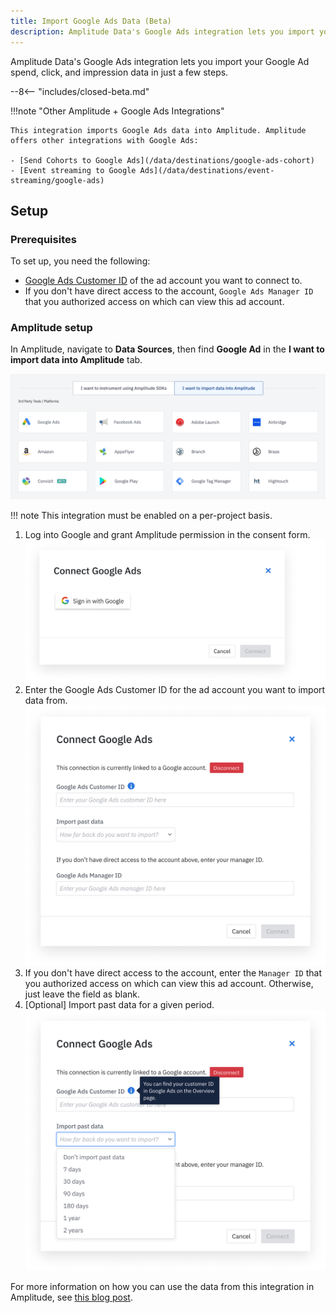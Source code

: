 ```yaml
---
title: Import Google Ads Data (Beta)
description: Amplitude Data's Google Ads integration lets you import your Google Ad spend, click, and impression data in just a few steps.
---
```


Amplitude Data's Google Ads integration lets you import your Google Ad spend, click, and impression data in just a few steps.

--8<-- "includes/closed-beta.md"

!!!note "Other Amplitude + Google Ads Integrations"

    This integration imports Google Ads data into Amplitude. Amplitude offers other integrations with Google Ads: 

    - [Send Cohorts to Google Ads](/data/destinations/google-ads-cohort)
    - [Event streaming to Google Ads](/data/destinations/event-streaming/google-ads)

## Setup

### Prerequisites

To set up, you need the following: 

- [Google Ads Customer ID](https://support.google.com/google-ads/answer/1704344?hl=en) of the ad account you want to connect to.
- If you don't have direct access to the account, `Google Ads Manager ID` that you authorized access on which can view this ad account.

### Amplitude setup 

In Amplitude, navigate to **Data Sources**, then find **Google Ad** in the **I want to import data into Amplitude** tab.

![Google Add Source](../../assets/images/marketing-analytics/add-sources.png)

!!! note 
    This integration must be enabled on a per-project basis.

1. Log into Google and grant Amplitude permission in the consent form.
![Google Login Image](../../assets/images/marketing-analytics/google-login.png)
2. Enter the Google Ads Customer ID for the ad account you want to import data from.
![Google Enter Account ID](../../assets/images/marketing-analytics/google-enter-info.png)
3. If you don't have direct access to the account, enter the `Manager ID` that you authorized access on which can view this ad account. Otherwise, just leave the field as blank.
4. [Optional] Import past data for a given period.
![Google Historical Backfill](../../assets/images/marketing-analytics/google-past-data.png)

For more information on how you can use the data from this integration in Amplitude, see [this blog post](https://amplitude.com/blog/ad-network-integration).